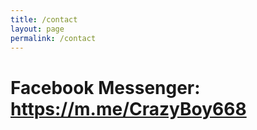 ```yaml
---
title: /contact
layout: page
permalink: /contact
---
```


<h1>Facebook Messenger: <a href="https://fb.me/CrazyBoy668">https://m.me/CrazyBoy668</a></h1>